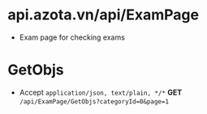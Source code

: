 # api.azota.vn/api/ExamPage
- Exam page for checking exams 

# GetObjs
- Accept `application/json, text/plain, */*` **GET** `/api/ExamPage/GetObjs?categoryId=0&page=1` 